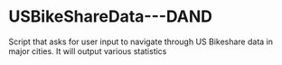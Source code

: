 # USBikeShareData---DAND
Script that asks for user input to navigate through US Bikeshare data in major cities. It will output various statistics
